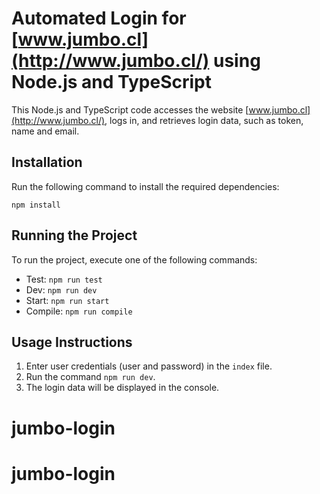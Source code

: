 # Automated Login for [www.jumbo.cl](http://www.jumbo.cl/) using Node.js and TypeScript

This Node.js and TypeScript code accesses the website [www.jumbo.cl](http://www.jumbo.cl/), logs in, and retrieves login data, such as token, name and email.

## Installation

Run the following command to install the required dependencies:

```
npm install

```

## Running the Project

To run the project, execute one of the following commands:

- Test: `npm run test`
- Dev: `npm run dev`
- Start: `npm run start`
- Compile: `npm run compile`

## Usage Instructions

1. Enter user credentials (user and password) in the `index` file.
2. Run the command `npm run dev`.
3. The login data will be displayed in the console.
# jumbo-login
# jumbo-login
